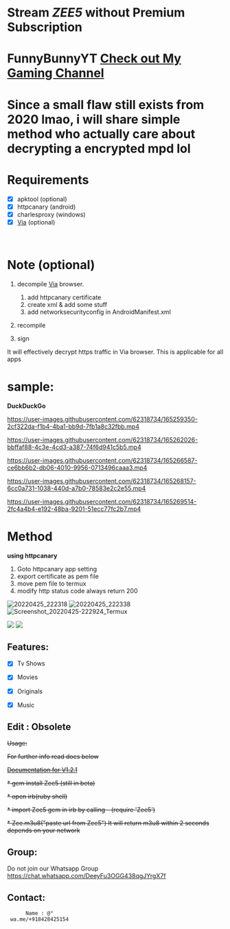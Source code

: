 
# Stream *ZEE5* without Premium Subscription

# FunnyBunnyYT  [Check out My Gaming Channel](https://www.youtube.com/channel/UCSiAsA3JxLZoFx63UTgTS3A?sub_confirmation=1)


# Since a small flaw still exists from 2020 lmao, i will share simple method who actually care about decrypting a encrypted mpd lol 
# Requirements 
- [x] apktool (optional)
- [x] httpcanary (android)
- [x] charlesproxy (windows)
- [x] [Via](https://play.google.com/store/apps/details?id=mark.via.gp) (optional)

ㅤ
# Note __(optional)__
   1. decompile [Via](https://play.google.com/store/apps/details?id=mark.via.gp) browser.
   
        1. add httpcanary certificate
        2. create xml & add some stuff
        3. add networksecurityconfig in AndroidManifest.xml

   2. recompile
   3. sign
  
 It will effectively decrypt https traffic in Via browser. This is applicable for all apps
 
 # sample:
   __DuckDuckGo__
    

https://user-images.githubusercontent.com/62318734/165259350-2cf322da-f1b4-4ba1-bb9d-7fb1a8c32fbb.mp4



https://user-images.githubusercontent.com/62318734/165262026-bbffaf88-4c3e-4cd3-a387-74f6d941c5b5.mp4




https://user-images.githubusercontent.com/62318734/165266587-ce6bb6b2-db06-4010-9956-0713496caaa3.mp4




https://user-images.githubusercontent.com/62318734/165268157-6cc0a731-1038-440d-a7b0-78583e2c2e55.mp4




https://user-images.githubusercontent.com/62318734/165269514-2fc4a4b4-e192-48ba-9201-51ecc77fc2b7.mp4


 
# Method  
   __using httpcanary__
   1. Goto httpcanary app setting
   2. export certificate as pem file
   3. move pem file to termux
   4. modify http status code always return 200
      

![20220425_222318](https://user-images.githubusercontent.com/62318734/165136864-9a502c87-d3a2-4339-a1d1-294d43ccb43c.png)
![20220425_222338](https://user-images.githubusercontent.com/62318734/165136922-b88491bd-5a87-47f7-a2c7-1c72fe58bc0e.png)
![Screenshot_20220425-222924_Termux](https://user-images.githubusercontent.com/62318734/165137508-aa60ed45-3590-45cf-a330-6f79b1d1a248.png)
 
 [![](https://i.imgur.com/a28kDsF_d.webp?maxwidth=760&fidelity=grand)](https://player.vimeo.com/video/702985146?h=6618b4cce9&amp;badge=0&amp;autopause=0&amp;player_id=0&amp;app_id=58479)
 [![](https://i.imgur.com/AARJDuF_d.webp?maxwidth=760&fidelity=grand)](https://player.vimeo.com/video/702993289?h=6618b4cce9&amp;badge=0&amp;autopause=0&amp;player_id=0&amp;app_id=58479)

## Features:

- [x] Tv Shows  
- [x] Movies 
- [x] Originals
- [x] Music
  
  
## Edit : Obsolete



~~Usage:~~

   ~~For further info read docs below~~
        
   ~~[Documentation for V1.2.1](https://www.rubydoc.info/gems/Zee5/1.2.1)~~
        
   ~~* gem install Zee5 (still in beta)~~
   
   ~~* open irb(ruby shell)~~
   
   ~~* import Zee5 gem in irb by calling - (require 'Zee5')~~
   
   ~~* Zee.m3u8("paste url from Zee5")
      It will return m3u8 within 2 seconds depends on your network~~
 
## Group:

 Do not join our Whatsapp Group https://chat.whatsapp.com/DeeyFu3OGG438qgJYrgX7f
 
## Contact:

          Name : @°
     wa.me/+918428425154   
